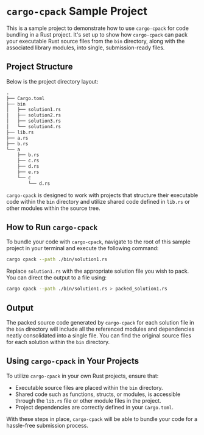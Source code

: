 # `cargo-cpack` Sample Project

This is a sample project to demonstrate how to use `cargo-cpack` for code bundling in a Rust project. It's set up to show how `cargo-cpack` can pack your executable Rust source files from the `bin` directory, along with the associated library modules, into single, submission-ready files.

## Project Structure

Below is the project directory layout:

```txt
.
├── Cargo.toml
├── bin
│   ├── solution1.rs
│   ├── solution2.rs
│   ├── solution3.rs
│   └── solution4.rs
├── lib.rs
├── a.rs
├── b.rs
└── a
    ├── b.rs
    ├── c.rs
    ├── d.rs
    ├── e.rs
    └── c
        └── d.rs
```

`cargo-cpack` is designed to work with projects that structure their executable code within the `bin` directory and utilize shared code defined in `lib.rs` or other modules within the source tree.

## How to Run `cargo-cpack`

To bundle your code with `cargo-cpack`, navigate to the root of this sample project in your terminal and execute the following command:

```sh
cargo cpack --path ./bin/solution1.rs
```

Replace `solution1.rs` with the appropriate solution file you wish to pack. You can direct the output to a file using:

```sh
cargo cpack --path ./bin/solution1.rs > packed_solution1.rs
```

## Output

The packed source code generated by `cargo-cpack` for each solution file in the `bin` directory will include all the referenced modules and dependencies neatly consolidated into a single file. You can find the original source files for each solution within the `bin` directory.

## Using `cargo-cpack` in Your Projects

To utilize `cargo-cpack` in your own Rust projects, ensure that:

- Executable source files are placed within the `bin` directory.
- Shared code such as functions, structs, or modules, is accessible through the `lib.rs` file or other module files in the project.
- Project dependencies are correctly defined in your `Cargo.toml`.

With these steps in place, `cargo-cpack` will be able to bundle your code for a hassle-free submission process.
